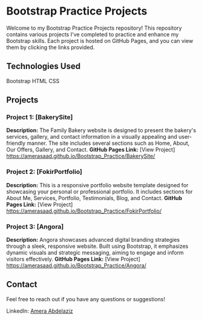 # Bootstrap Practice Projects

Welcome to my Bootstrap Practice Projects repository! This repository contains various projects I've completed to practice and enhance my Bootstrap skills. Each project is hosted on GitHub Pages, and you can view them by clicking the links provided.

## Technologies Used
Bootstrap
HTML
CSS

## Projects
### Project 1: [BakerySite]
**Description:** The Family Bakery website is designed to present the bakery's services, gallery, and contact information in a visually appealing and user-friendly manner. The site includes several sections such as Home, About, Our Offers, Gallery, and Contact.
**GitHub Pages Link:** [View Project] https://amerasaad.github.io/Bootstrap_Practice/BakerySite/

### Project 2: [FokirPortfolio]
**Description:** This is a responsive portfolio website template designed for showcasing your personal or professional portfolio. It includes sections for About Me, Services, Portfolio, Testimonials, Blog, and Contact.
**GitHub Pages Link:** [View Project] https://amerasaad.github.io/Bootstrap_Practice/FokirPortfolio/

### Project 3: [Angora]
**Description:** Angora showcases advanced digital branding strategies through a sleek, responsive website. Built using Bootstrap, it emphasizes dynamic visuals and strategic messaging, aiming to engage and inform visitors effectively.
**GitHub Pages Link:** [View Project] https://amerasaad.github.io/Bootstrap_Practice/Angora/

## Contact
Feel free to reach out if you have any questions or suggestions!

LinkedIn: [Amera Abdelaziz](https://www.linkedin.com/in/amera-abdelaziz-a7a466229)
